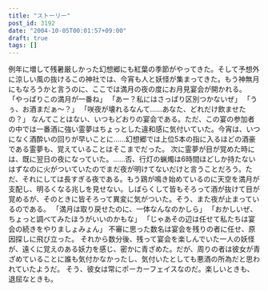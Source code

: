 ```yaml
---
title: "ストーリー"
post_id: 3192
date: "2004-10-05T00:01:57+09:00"
draft: true
tags: []
---
```



例年に増して残暑厳しかった幻想郷にも紅葉の季節がやってきた。そして予想外に涼しい風の抜けるこの神社では、今宵も人と妖怪が集まってきた。もう神無月にもなろうかと言うのに、ここでは満月の夜の度にお月見宴会が開かれる。 「やっぱりこの満月が一番ね」 「あー？私にはさっぱり区別つかないぜ」 「うぅ、お酒まだぁ～？」 「咲夜が壊れるなんて……あなた、どれだけ飲ませたの？」 なんてことはない、いつもどおりの宴会である。ただ、この宴の参加者の中では一番酒に強い霊夢はちょっとした違和感に気付いていた。今宵は、いつになく酒酔いの回りが早いことに……幻想郷では上位5本の指に入るほどの酒豪である霊夢も、覚えていることはそこまでだった。 次に霊夢が目が覚めた時には、既に翌日の夜になっていた。……否、行灯の蝋燭は6時間ほどしか持たないはずなのに火がついていたのでまだ夜が明けてないだけと言うことだろう。ただ、それにしては長すぎる夜である。もう鶏が鳴き始めているのに天空を満月が支配し、明るくなる兆しを見せない。しばらくして皆もそろって酒が抜けて目が覚めるが、そのときに皆そろって異変に気がついた。そう、また夜が止まっているのである。 「満月は取り戻せたのに、一体なんなのかしら」 「おかしいぜ、ちょっと調べてみたほうがいいのかもな」 「じゃあその辺は任せて私たちは宴会の続きをやりましょみょん」 不審に思った数名は宴会を残りの者に任せ、原因探しに飛び立った。 それから数分後、残って宴会を楽しんでいた一人の妖怪が、遠くに覚えのある妖力を感じ、密かに青ざめた。だが、周りの者は彼女が青ざめていることに誰も気付かなかったし、気付いたとしても悪酒の所為だと思われていたようだ。 そう、彼女は常にポーカーフェイスなのだ。楽しいときも、退屈なときも。
